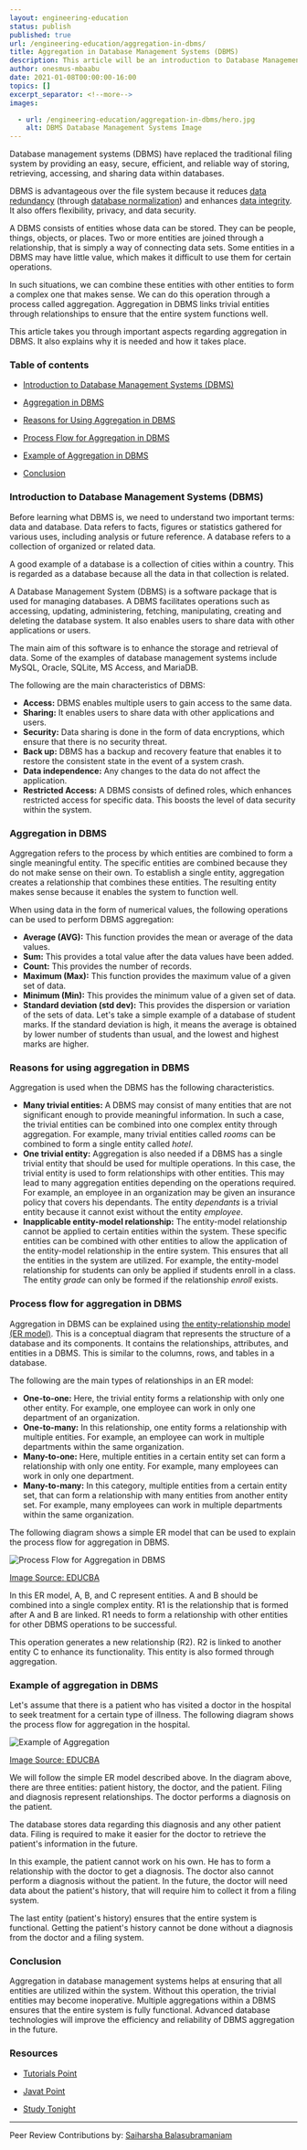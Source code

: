 ```yaml
---
layout: engineering-education
status: publish
published: true
url: /engineering-education/aggregation-in-dbms/
title: Aggregation in Database Management Systems (DBMS)
description: This article will be an introduction to Database Management Systems and how systems function properly through the concept of aggregation. It also explains why aggregation is needed and how it functions. 
author: onesmus-mbaabu
date: 2021-01-08T00:00:00-16:00
topics: []
excerpt_separator: <!--more-->
images:

  - url: /engineering-education/aggregation-in-dbms/hero.jpg
    alt: DBMS Database Management Systems Image
---
```

Database management systems (DBMS) have replaced the traditional filing system by providing an easy, secure, efficient, and reliable way of storing, retrieving, accessing, and sharing data within databases. 
<!--more-->

DBMS is advantageous over the file system because it reduces [data redundancy](https://en.wikipedia.org/wiki/Data_redundancy) (through [database normalization](https://en.wikipedia.org/wiki/Database_normalization)) and enhances [data integrity](https://en.wikipedia.org/wiki/Data_integrity). It also offers flexibility, privacy, and data security.

A DBMS consists of entities whose data can be stored. They can be people, things, objects, or places. Two or more entities are joined through a relationship, that is simply a way of connecting data sets. Some entities in a DBMS may have little value, which makes it difficult to use them for certain operations. 

In such situations, we can combine these entities with other entities to form a complex one that makes sense. We can do this operation through a process called aggregation. Aggregation in DBMS links trivial entities through relationships to ensure that the entire system functions well.

This article takes you through important aspects regarding aggregation in DBMS. It also explains why it is needed and how it takes place. 

### Table of contents
- [Introduction to Database Management Systems (DBMS)](#introduction-to-database-management-systems-dbms)

- [Aggregation in DBMS](#aggregation-in-dbms)

- [Reasons for Using Aggregation in DBMS](#reasons-for-using-aggregation-in-dbms)

- [Process Flow for Aggregation in DBMS](#process-flow-for-aggregation-in-dbms)

- [Example of Aggregation in DBMS](#example-of-aggregation-in-dbms)

- [Conclusion](#conclusion)

### Introduction to Database Management Systems (DBMS)
Before learning what DBMS is, we need to understand two important terms: data and database. Data refers to facts, figures or statistics gathered for various uses, including analysis or future reference. A database refers to a collection of organized or related data. 

A good example of a database is a collection of cities within a country. This is regarded as a database because all the data in that collection is related. 

A Database Management System (DBMS) is a software package that is used for managing databases. A DBMS facilitates operations such as accessing, updating, administering, fetching, manipulating, creating and deleting the database system. It also enables users to share data with other applications or users. 

The main aim of this software is to enhance the storage and retrieval of data. Some of the examples of database management systems include MySQL, Oracle, SQLite, MS Access, and MariaDB. 

The following are the main characteristics of DBMS:
- **Access:** DBMS enables multiple users to gain access to the same data. 
- **Sharing:** It enables users to share data with other applications and users. 
- **Security:** Data sharing is done in the form of data encryptions, which ensure that there is no security threat. 
- **Back up:** DBMS has a backup and recovery feature that enables it to restore the consistent state in the event of a system crash. 
- **Data independence:** Any changes to the data do not affect the application.
- **Restricted Access:** A DBMS consists of defined roles, which enhances restricted access for specific data. This boosts the level of data security within the system. 

### Aggregation in DBMS
Aggregation refers to the process by which entities are combined to form a single meaningful entity. The specific entities are combined because they do not make sense on their own. To establish a single entity, aggregation creates a relationship that combines these entities. The resulting entity makes sense because it enables the system to function well. 

When using data in the form of numerical values, the following operations can be used to perform DBMS aggregation:
- **Average (AVG):** This function provides the mean or average of the data values. 
- **Sum:** This provides a total value after the data values have been added. 
- **Count:** This provides the number of records.
- **Maximum (Max):** This function provides the maximum value of a given set of data.
- **Minimum (Min):** This provides the minimum value of a given set of data. 
- **Standard deviation (std dev):** This provides the dispersion or variation of the sets of data. Let's take a simple example of a database of student marks. If the standard deviation is high, it means the average is obtained by lower number of students than usual, and the lowest and highest marks are higher.

### Reasons for using aggregation in DBMS
Aggregation is used when the DBMS has the following characteristics.

- **Many trivial entities:** A DBMS may consist of many entities that are not significant enough to provide meaningful information. In such a case, the trivial entities can be combined into one complex entity through aggregation. For example, many trivial entities called *rooms* can be combined to form a single entity called *hotel*.
- **One trivial entity:** Aggregation is also needed if a DBMS has a single trivial entity that should be used for multiple operations. In this case, the trivial entity is used to form relationships with other entities. This may lead to many aggregation entities depending on the operations required. For example, an employee in an organization may be given an insurance policy that covers his dependants. The entity *dependants* is a trivial entity because it cannot exist without the entity *employee*. 
- **Inapplicable entity-model relationship:** The entity-model relationship cannot be applied to certain entities within the system. These specific entities can be combined with other entities to allow the application of the entity-model relationship in the entire system. This ensures that all the entities in the system are utilized. For example, the entity-model relationship for students can only be applied if students enroll in a class. The entity *grade* can only be formed if the relationship *enroll* exists.

### Process flow for aggregation in DBMS
Aggregation in DBMS can be explained using [the entity-relationship model (ER model)](https://www.tutorialspoint.com/dbms/er_model_basic_concepts.htm). This is a conceptual diagram that represents the structure of a database and its components. It contains the relationships, attributes, and entities in a DBMS. This is similar to the columns, rows, and tables in a database. 

The following are the main types of relationships in an ER model:
- **One-to-one:** Here, the trivial entity forms a relationship with only one other entity. For example, one employee can work in only one department of an organization. 
- **One-to-many:** In this relationship, one entity forms a relationship with multiple entities. For example, an employee can work in multiple departments within the same organization.
- **Many-to-one:** Here, multiple entities in a certain entity set can form a relationship with only one entity. For example, many employees can work in only one department. 
- **Many-to-many:** In this category, multiple entities from a certain entity set, that can form a relationship with many entities from another entity set. For example, many employees can work in multiple departments within the same organization.
  
The following diagram shows a simple ER model that can be used to explain the process flow for aggregation in DBMS.

![Process Flow for Aggregation in DBMS](/engineering-education/aggregation-in-dbms/process-flow-for-aggregation.jpg)

[Image Source: EDUCBA](https://cdn.educba.com/academy/wp-content/uploads/2020/03/aggregation-in-dbms.jpg)

In this ER model, A, B, and C represent entities. A and B should be combined into a single complex entity. R1 is the relationship that is formed after A and B are linked. R1 needs to form a relationship with other entities for other DBMS operations to be successful. 

This operation generates a new relationship (R2). R2 is linked to another entity C to enhance its functionality. This entity is also formed through aggregation. 

### Example of aggregation in DBMS
Let's assume that there is a patient who has visited a doctor in the hospital to seek treatment for a certain type of illness. The following diagram shows the process flow for aggregation in the hospital. 

![Example of Aggregation](/engineering-education/aggregation-in-dbms/example-of-aggregation.jpg)

[Image Source: EDUCBA](https://cdn.educba.com/academy/wp-content/uploads/2020/03/aggregation-in-dbms0.jpg)

We will follow the simple ER model described above. In the diagram above, there are three entities: patient history, the doctor, and the patient. Filing and diagnosis represent relationships. The doctor performs a diagnosis on the patient. 

The database stores data regarding this diagnosis and any other patient data. Filing is required to make it easier for the doctor to retrieve the patient's information in the future. 

In this example, the patient cannot work on his own. He has to form a relationship with the doctor to get a diagnosis. The doctor also cannot perform a diagnosis without the patient. In the future, the doctor will need data about the patient's history, that will require him to collect it from a filing system. 

The last entity (patient's history) ensures that the entire system is functional. Getting the patient's history cannot be done without a diagnosis from the doctor and a filing system. 

### Conclusion
Aggregation in database management systems helps at ensuring that all entities are utilized within the system. Without this operation, the trivial entities may become inoperative. Multiple aggregations within a DBMS ensures that the entire system is fully functional. Advanced database technologies will improve the efficiency and reliability of DBMS aggregation in the future.   

### Resources
- [Tutorials Point](https://www.tutorialspoint.com/dbms/er_model_basic_concepts.htm)

- [Javat Point](https://www.javatpoint.com/dbms-aggregation)

- [Study Tonight](https://www.studytonight.com/dbms/generalization-and-specialization.php)

---
Peer Review Contributions by: [Saiharsha Balasubramaniam](/engineering-education/authors/saiharsha-balasubramaniam/)
